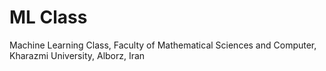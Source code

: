 # ML Class 
Machine Learning Class, Faculty of Mathematical Sciences and Computer, Kharazmi University, Alborz, Iran

